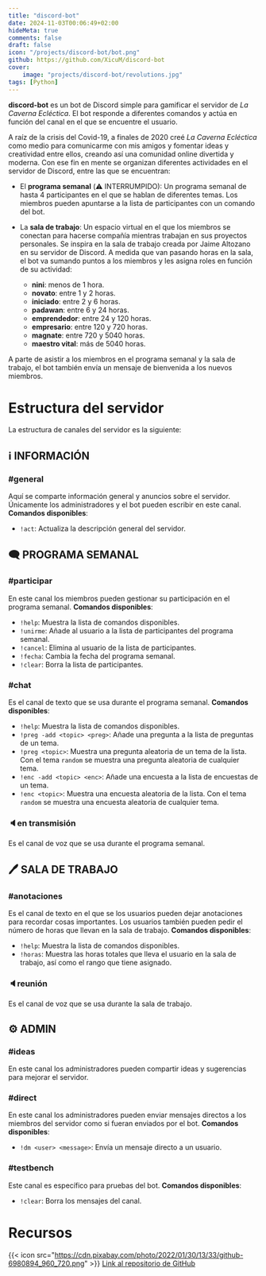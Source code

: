 ```yaml
---
title: "discord-bot"
date: 2024-11-03T00:06:49+02:00
hideMeta: true
comments: false
draft: false
icon: "/projects/discord-bot/bot.png"
github: https://github.com/XicuM/discord-bot
cover:
    image: "projects/discord-bot/revolutions.jpg"
tags: [Python]
---
```


**discord-bot** es un bot de Discord simple para gamificar el servidor de *La Caverna Ecléctica*. El bot responde a diferentes comandos y actúa en función del canal en el que se encuentre el usuario.

A raíz de la crisis del Covid-19, a finales de 2020 creé *La Caverna Ecléctica* como medio para comunicarme con mis amigos y fomentar ideas y creatividad entre ellos, creando así una comunidad online divertida y moderna. Con ese fin en mente se organizan diferentes actividades en el servidor de Discord, entre las que se encuentran:

- El **programa semanal** (:warning: INTERRUMPIDO): Un programa semanal de hasta 4 participantes en el que se hablan de diferentes temas. Los miembros pueden apuntarse a la lista de participantes con un comando del bot.

- La **sala de trabajo**: Un espacio virtual en el que los miembros se conectan para hacerse compañía mientras trabajan en sus proyectos personales. Se inspira en la sala de trabajo creada por Jaime Altozano en su servidor de Discord. A medida que van pasando horas en la sala, el bot va sumando puntos a los miembros y les asigna roles en función de su actividad:
  - **nini**: menos de 1 hora.
  - **novato**: entre 1 y 2 horas.
  - **iniciado**: entre 2 y 6 horas.
  - **padawan**: entre 6 y 24 horas.
  - **emprendedor**: entre 24 y 120 horas.
  - **empresario**: entre 120 y 720 horas.
  - **magnate**: entre 720 y 5040 horas.
  - **maestro vital**: más de 5040 horas.

A parte de asistir a los miembros en el programa semanal y la sala de trabajo, el bot también envía un mensaje de bienvenida a los nuevos miembros.


# Estructura del servidor

La estructura de canales del servidor es la siguiente:

## ℹ INFORMACIÓN

### #general
Aquí se comparte información general y anuncios sobre el servidor. Únicamente los administradores y el bot pueden escribir en este canal.
**Comandos disponibles**:
- `!act`: Actualiza la descripción general del servidor.

## 🗨 PROGRAMA SEMANAL

### #participar
En este canal los miembros pueden gestionar su participación en el programa semanal.
**Comandos disponibles**:
- `!help`: Muestra la lista de comandos disponibles.
- `!unirme`: Añade al usuario a la lista de participantes del programa semanal.
- `!cancel`: Elimina al usuario de la lista de participantes.
- `!fecha`: Cambia la fecha del programa semanal.
- `!clear`: Borra la lista de participantes.

### #chat
Es el canal de texto que se usa durante el programa semanal.
**Comandos disponibles**:
- `!help`: Muestra la lista de comandos disponibles.
- `!preg -add <topic> <preg>`: Añade una pregunta a la lista de preguntas de un tema.
- `!preg <topic>`: Muestra una pregunta aleatoria de un tema de la lista. Con el tema `random` se muestra una pregunta aleatoria de cualquier tema.
- `!enc -add <topic> <enc>`: Añade una encuesta a la lista de encuestas de un tema.
- `!enc <topic>`: Muestra una encuesta aleatoria de la lista. Con el tema `random` se muestra una encuesta aleatoria de cualquier tema.

### 🔈en transmisión
Es el canal de voz que se usa durante el programa semanal.

## 🖊 SALA DE TRABAJO

### #anotaciones
Es el canal de texto en el que se los usuarios pueden dejar anotaciones para recordar cosas importantes. Los usuarios también pueden pedir el número de horas que llevan en la sala de trabajo.
**Comandos disponibles**:
- `!help`: Muestra la lista de comandos disponibles.
- `!horas`: Muestra las horas totales que lleva el usuario en la sala de trabajo, así como el rango que tiene asignado.

### 🔈reunión
Es el canal de voz que se usa durante la sala de trabajo.

## ⚙ ADMIN

### #ideas
En este canal los administradores pueden compartir ideas y sugerencias para mejorar el servidor.

### #direct
En este canal los administradores pueden enviar mensajes directos a los miembros del servidor como si fueran enviados por el bot.
**Comandos disponibles**:
- `!dm <user> <message>`: Envía un mensaje directo a un usuario.

### #testbench
Este canal es específico para pruebas del bot.
**Comandos disponibles**:
- `!clear`: Borra los mensajes del canal.

# Recursos

{{< icon src="https://cdn.pixabay.com/photo/2022/01/30/13/33/github-6980894_960_720.png" >}} [Link al repositorio de GitHub](https://github.com/XicuM/discord-bot)